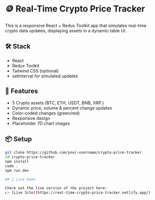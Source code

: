 # 🪙 Real-Time Crypto Price Tracker

This is a responsive React + Redux Toolkit app that simulates real-time crypto data updates, displaying assets in a dynamic table UI.

## 🛠️ Stack
- React
- Redux Toolkit
- Tailwind CSS (optional)
- setInterval for simulated updates

## 🚀 Features
- 5 Crypto assets (BTC, ETH, USDT, BNB, XRP.)
- Dynamic price, volume & percent change updates
- Color-coded changes (green/red)
- Responsive design
- Placeholder 7D chart images

## 📦 Setup

```bash
git clone https://github.com/your-username/crypto-price-tracker
cd crypto-price-tracker
npm install
code .
npm run dev

## 🚀 Live Demo

Check out the live version of the project here:  
👉 [Live Site](https://real-time-crypto-price-tracker.netlify.app/)